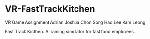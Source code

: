 # VR-FastTrackKitchen
VR Game Assignment
Adrian Joshua
Chon Song Hao
Lee Kam Leong

Fast Track Kicthen. A training simulator for fast food employees.
